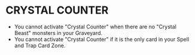 # CRYSTAL COUNTER

*   You cannot activate "Crystal Counter" when there are no "Crystal Beast" monsters in your Graveyard.
*   You cannot activate "Crystal Counter" if it is the only card in your Spell and Trap Card Zone.
